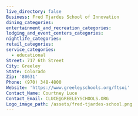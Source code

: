 ```yaml
---
live_directory: false
Business: Fred Tjardes School of Innovation
dining_categories:
entertainment_and_recreation_categories:
lodging_and_event_centers_categories:
nightlife_categories:
retail_categories:
service_categories:
  - educational
Street: 717 6th Street
City: Greeley
State: Colorado
Zip: '80631'
Phone: (970) 348-4800
Website: 'https://www.greeleyschools.org/ftsoi'
Contact_Name: Courtney Luce
Contact_Email: CLUCE@GREELEYSCHOOLS.ORG
Logo_image_path: /assets/fred-tjardes-school.png
---
```


